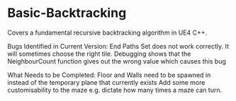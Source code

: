 # Basic-Backtracking
Covers a fundamental recursive backtracking algorithm in UE4 C++.

Bugs Identified in Current Version:
End Paths Set does not work correctly. It will sometimes choose the right tile. Debugging shows that the NeighbourCount function gives out the wrong value which causes this bug

What Needs to be Completed: 
Floor and Walls need to be spawned in instead of the temporary plane that currently exists
Add some more customisability to the maze e.g. dictate how many times a maze can turn.
